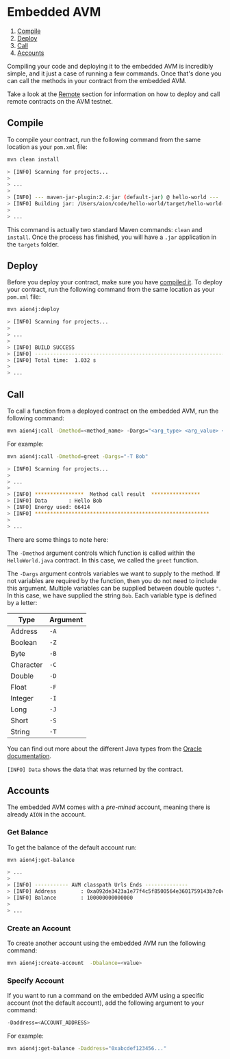 # Embedded AVM

1. [Compile](#compile)
2. [Deploy](#deploy)
3. [Call](#call)
4. [Accounts](#accounts)

Compiling your code and deploying it to the embedded AVM is incredibly simple, and it just a case of running a few commands. Once that's done you can call the methods in your contract from the embedded AVM.

Take a look at the [Remote](https://docs.aion.network/docs/maven-and-aion4j-remote-avm) section for information on how to deploy and call remote contracts on the AVM testnet.

## Compile

To compile your contract, run the following command from the same location as your `pom.xml` file:

```bash
mvn clean install

> [INFO] Scanning for projects...
>
> ...
>
> [INFO] --- maven-jar-plugin:2.4:jar (default-jar) @ hello-world ---
> [INFO] Building jar: /Users/aion/code/hello-world/target/hello-world-1.0-SNAPSHOT.jar
>
> ...
```

This command is actually two standard Maven commands: `clean` and `install`. Once the process has finished, you will have a `.jar` application in the `targets` folder.

## Deploy

Before you deploy your contract, make sure you have [compiled it](#section-compile). To deploy your contract, run the following command from the same location as your `pom.xml` file:

```bash
mvn aion4j:deploy

> [INFO] Scanning for projects...
>
> ...
>
> [INFO] BUILD SUCCESS
> [INFO] ------------------------------------------------------------------------
> [INFO] Total time:  1.032 s
>
> ...
```

## Call

To call a function from a deployed contract on the embedded AVM, run the following command:

```bash
mvn aion4j:call -Dmethod=<method_name> -Dargs="<arg_type> <arg_value> <arg_type> <arg_value> ..."
```

For example:

```bash
mvn aion4j:call -Dmethod=greet -Dargs="-T Bob"

> [INFO] Scanning for projects...
>
> ...
>
> [INFO] ****************  Method call result  ****************
> [INFO] Data       : Hello Bob
> [INFO] Energy used: 66414
> [INFO] *********************************************************
>
> ...
```

There are some things to note here:

The `-Dmethod` argument controls which function is called within the `HelloWorld.java` contract. In this case, we called the `greet` function.

The `-Dargs` argument controls variables we want to supply to the method. If not variables are required by the function, then you do not need to include this argument. Multiple variables can be supplied between double quotes `"`. In this case, we have supplied the string `Bob`. Each variable type is defined by a letter:

| Type | Argument |
| ---- | -------- |
| Address | `-A` |
| Boolean | `-Z` |
| Byte | `-B` |
| Character | `-C` |
| Double | `-D` |
| Float | `-F` |
| Integer | `-I` |
| Long | `-J` |
| Short | `-S` |
| String | `-T` |

You can find out more about the different Java types from the [Oracle documentation](https://docs.oracle.com/javase/tutorial/java/nutsandbolts/datatypes.html).

`[INFO] Data` shows the data that was returned by the contract.

## Accounts

The embedded AVM comes with a _pre-mined_ account, meaning there is already `AION` in the account.

### Get Balance

To get the balance of the default account run:

```bash
mvn aion4j:get-balance

> ...
>
> [INFO] ----------- AVM classpath Urls Ends --------------
> [INFO] Address        : 0xa092de3423a1e77f4c5f8500564e3601759143b7c0e652a7012d35eb67b283ca
> [INFO] Balance        : 100000000000000
>
> ...
```

### Create an Account

To create another account using the embedded AVM run the following command:

```bash
mvn aion4j:create-account  -Dbalance=<value>
```

### Specify Account

If you want to run a command on the embedded AVM using a specific account (not the default account), add the following argument to your command:

```bash
-Daddress=<ACCOUNT_ADDRESS>
```

For example:

```bash
mvn aion4j:get-balance -Daddress="0xabcdef123456..."
```